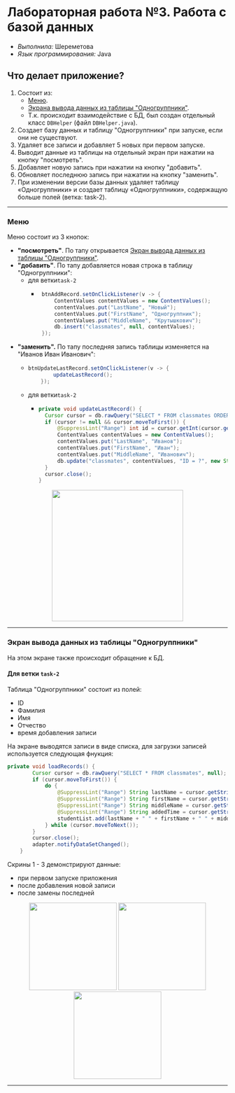 # Лабораторная работа №3. Работа с базой данных
- _Выполнила:_ Шереметова
- _Язык программирования:_ Java

## Что делает приложение?
1. Состоит из:
   - [Меню](#activity1).
   - [Экрана вывода данных из таблицы "Одногруппники"](#activity2).
   - Т.к. происходит взаимодействие с БД, был создан отдельный класс `DBHelper` (файл `DBHelper.java`).
2. Создает базу данных и таблицу "Одногруппники" при запуске, если они не существуют.
3. Удаляет все записи и добавляет 5 новых при первом запуске.
4. Выводит данные из таблицы на отдельный экран при нажатии на кнопку "посмотреть".
5. Добавляет новую запись при нажатии на кнопку "добавить".
6. Обновляет последнюю запись при нажатии на кнопку "заменить".
7. При изменении версии базы данных удаляет таблицу «Одногруппники» и создает таблицу «Одногруппники», содержащую больше полей (ветка: task-2).

---
### <a id="activity1"> Меню </a>

Меню состоит из 3 кнопок:
- **"посмотреть"**. По тапу открывается [Экран вывода данных из таблицы "Одногруппники"](#activity2).
- **"добавить"**. По тапу добавляется новая строка в таблицу "Одногруппники":
  - для ветки`task-2`
    -  ``` java
        btnAddRecord.setOnClickListener(v -> {
            ContentValues contentValues = new ContentValues();
            contentValues.put("LastName", "Новый");
            contentValues.put("FirstName", "Одногруппник");
            contentValues.put("MiddleName", "Крутышкович");
            db.insert("classmates", null, contentValues);
        });
       ```
- **"заменить".** По тапу последняя запись таблицы изменяется на "Иванов Иван Иванович":
  - ``` java
    btnUpdateLastRecord.setOnClickListener(v -> {
            updateLastRecord();
        });
    ```
  - для ветки`task-2`
    - ``` java
      private void updateLastRecord() {
        Cursor cursor = db.rawQuery("SELECT * FROM classmates ORDER BY ID DESC LIMIT 1", null);
        if (cursor != null && cursor.moveToFirst()) {
            @SuppressLint("Range") int id = cursor.getInt(cursor.getColumnIndex("ID"));
            ContentValues contentValues = new ContentValues();
            contentValues.put("LastName", "Иванов");
            contentValues.put("FirstName", "Иван");
            contentValues.put("MiddleName", "Иванович");
            db.update("classmates", contentValues, "ID = ?", new String[]{String.valueOf(id)});
        }
        cursor.close();
      }
      ``` 

<p align="center">
    <img src="https://github.com/user-attachments/assets/f1d31f0a-a472-47e1-a046-ea7ecd852348" width="300"> 
</p> 

---
### <a id="activity2"> Экран вывода данных из таблицы "Одногруппники" </a>
На этом экране также происходит обращение к БД.

#### Для ветки `task-2`
Таблица "Одногруппники" состоит из полей:
- ID
- Фамилия
- Имя
- Отчество
- время добавления записи

На экране выводятся записи в виде списка, для загрузки записей используется следующая фнукция:
``` java
private void loadRecords() {
        Cursor cursor = db.rawQuery("SELECT * FROM classmates", null);
        if (cursor.moveToFirst()) {
            do {
                @SuppressLint("Range") String lastName = cursor.getString(cursor.getColumnIndex("LastName"));
                @SuppressLint("Range") String firstName = cursor.getString(cursor.getColumnIndex("FirstName"));
                @SuppressLint("Range") String middleName = cursor.getString(cursor.getColumnIndex("MiddleName"));
                @SuppressLint("Range") String addedTime = cursor.getString(cursor.getColumnIndex("added_time"));
                studentList.add(lastName + " " + firstName + " " + middleName + " - " + addedTime);
            } while (cursor.moveToNext());
        }
        cursor.close();
        adapter.notifyDataSetChanged();
    }
```
Скрины 1 - 3 демонстрируют данные:
- при первом запуске приложения
- после добавления новой записи
- после замены последней
<p align="center">
    <img src="https://github.com/user-attachments/assets/4f769849-33c6-4392-80bb-99425f95bc82" width="200"> 
    <img src="https://github.com/user-attachments/assets/3e13f5f2-e6b1-424b-93c1-42b0412318e5" width="200"> 
    <img src="https://github.com/user-attachments/assets/a997f903-6972-4c59-b85c-906464e0a4cf" width="200"> 
</p> 

---


